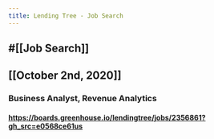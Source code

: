 ```yaml
---
title: Lending Tree - Job Search
---
```


## #[[Job Search]]

## 

## [[October 2nd, 2020]]
### Business Analyst, Revenue Analytics
#### https://boards.greenhouse.io/lendingtree/jobs/2356861?gh_src=e0568ce61us
